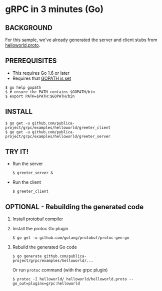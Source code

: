 gRPC in 3 minutes (Go)
======================

BACKGROUND
-------------
For this sample, we've already generated the server and client stubs from [helloworld.proto](helloworld/helloworld/helloworld.proto).

PREREQUISITES
-------------

- This requires Go 1.6 or later
- Requires that [GOPATH is set](https://golang.org/doc/code.html#GOPATH)

```
$ go help gopath
$ # ensure the PATH contains $GOPATH/bin
$ export PATH=$PATH:$GOPATH/bin
```

INSTALL
-------

```
$ go get -u github.com/publica-project/grpc/examples/helloworld/greeter_client
$ go get -u github.com/publica-project/grpc/examples/helloworld/greeter_server
```

TRY IT!
-------

- Run the server

  ```
  $ greeter_server &
  ```

- Run the client

  ```
  $ greeter_client
  ```

OPTIONAL - Rebuilding the generated code
----------------------------------------

1. Install [protobuf compiler](https://github.com/google/protobuf/blob/master/README.md#protocol-compiler-installation)

1. Install the protoc Go plugin

   ```
   $ go get -u github.com/golang/protobuf/protoc-gen-go
   ```

1. Rebuild the generated Go code

   ```
   $ go generate github.com/publica-project/grpc/examples/helloworld/...
   ```
   
   Or run `protoc` command (with the grpc plugin)
   
   ```
   $ protoc -I helloworld/ helloworld/helloworld.proto --go_out=plugins=grpc:helloworld
   ```
